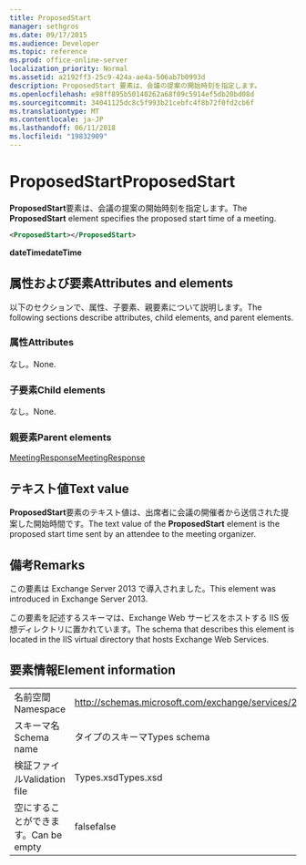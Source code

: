 ```yaml
---
title: ProposedStart
manager: sethgros
ms.date: 09/17/2015
ms.audience: Developer
ms.topic: reference
ms.prod: office-online-server
localization_priority: Normal
ms.assetid: a2192ff3-25c9-424a-ae4a-506ab7b0993d
description: ProposedStart 要素は、会議の提案の開始時刻を指定します。
ms.openlocfilehash: e98ff895b50140262a68f09c5914ef5db20bd08d
ms.sourcegitcommit: 34041125dc8c5f993b21cebfc4f8b72f0fd2cb6f
ms.translationtype: MT
ms.contentlocale: ja-JP
ms.lasthandoff: 06/11/2018
ms.locfileid: "19832909"
---
```

# <a name="proposedstart"></a><span data-ttu-id="bd679-103">ProposedStart</span><span class="sxs-lookup"><span data-stu-id="bd679-103">ProposedStart</span></span>

<span data-ttu-id="bd679-104">**ProposedStart**要素は、会議の提案の開始時刻を指定します。</span><span class="sxs-lookup"><span data-stu-id="bd679-104">The **ProposedStart** element specifies the proposed start time of a meeting.</span></span> 
  
```XML
<ProposedStart></ProposedStart>
```

 <span data-ttu-id="bd679-105">**dateTime**</span><span class="sxs-lookup"><span data-stu-id="bd679-105">**dateTime**</span></span>
## <a name="attributes-and-elements"></a><span data-ttu-id="bd679-106">属性および要素</span><span class="sxs-lookup"><span data-stu-id="bd679-106">Attributes and elements</span></span>

<span data-ttu-id="bd679-107">以下のセクションで、属性、子要素、親要素について説明します。</span><span class="sxs-lookup"><span data-stu-id="bd679-107">The following sections describe attributes, child elements, and parent elements.</span></span>
  
### <a name="attributes"></a><span data-ttu-id="bd679-108">属性</span><span class="sxs-lookup"><span data-stu-id="bd679-108">Attributes</span></span>

<span data-ttu-id="bd679-109">なし。</span><span class="sxs-lookup"><span data-stu-id="bd679-109">None.</span></span>
  
### <a name="child-elements"></a><span data-ttu-id="bd679-110">子要素</span><span class="sxs-lookup"><span data-stu-id="bd679-110">Child elements</span></span>

<span data-ttu-id="bd679-111">なし。</span><span class="sxs-lookup"><span data-stu-id="bd679-111">None.</span></span>
  
### <a name="parent-elements"></a><span data-ttu-id="bd679-112">親要素</span><span class="sxs-lookup"><span data-stu-id="bd679-112">Parent elements</span></span>

[<span data-ttu-id="bd679-113">MeetingResponse</span><span class="sxs-lookup"><span data-stu-id="bd679-113">MeetingResponse</span></span>](meetingresponse.md)
  
## <a name="text-value"></a><span data-ttu-id="bd679-114">テキスト値</span><span class="sxs-lookup"><span data-stu-id="bd679-114">Text value</span></span>

<span data-ttu-id="bd679-115">**ProposedStart**要素のテキスト値は、出席者に会議の開催者から送信された提案した開始時間です。</span><span class="sxs-lookup"><span data-stu-id="bd679-115">The text value of the **ProposedStart** element is the proposed start time sent by an attendee to the meeting organizer.</span></span> 
  
## <a name="remarks"></a><span data-ttu-id="bd679-116">備考</span><span class="sxs-lookup"><span data-stu-id="bd679-116">Remarks</span></span>

<span data-ttu-id="bd679-117">この要素は Exchange Server 2013 で導入されました。</span><span class="sxs-lookup"><span data-stu-id="bd679-117">This element was introduced in Exchange Server 2013.</span></span>
  
<span data-ttu-id="bd679-118">この要素を記述するスキーマは、Exchange Web サービスをホストする IIS 仮想ディレクトリに置かれています。</span><span class="sxs-lookup"><span data-stu-id="bd679-118">The schema that describes this element is located in the IIS virtual directory that hosts Exchange Web Services.</span></span>
  
## <a name="element-information"></a><span data-ttu-id="bd679-119">要素情報</span><span class="sxs-lookup"><span data-stu-id="bd679-119">Element information</span></span>

|||
|:-----|:-----|
|<span data-ttu-id="bd679-120">名前空間</span><span class="sxs-lookup"><span data-stu-id="bd679-120">Namespace</span></span>  <br/> |http://schemas.microsoft.com/exchange/services/2006/types  <br/> |
|<span data-ttu-id="bd679-121">スキーマ名</span><span class="sxs-lookup"><span data-stu-id="bd679-121">Schema name</span></span>  <br/> |<span data-ttu-id="bd679-122">タイプのスキーマ</span><span class="sxs-lookup"><span data-stu-id="bd679-122">Types schema</span></span>  <br/> |
|<span data-ttu-id="bd679-123">検証ファイル</span><span class="sxs-lookup"><span data-stu-id="bd679-123">Validation file</span></span>  <br/> |<span data-ttu-id="bd679-124">Types.xsd</span><span class="sxs-lookup"><span data-stu-id="bd679-124">Types.xsd</span></span>  <br/> |
|<span data-ttu-id="bd679-125">空にすることができます。</span><span class="sxs-lookup"><span data-stu-id="bd679-125">Can be empty</span></span>  <br/> |<span data-ttu-id="bd679-126">false</span><span class="sxs-lookup"><span data-stu-id="bd679-126">false</span></span>  <br/> |
   

